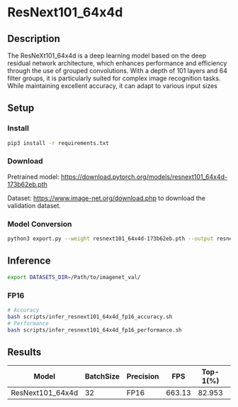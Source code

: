 # ResNext101_64x4d

## Description

The ResNeXt101_64x4d is a deep learning model based on the deep residual network architecture, which enhances performance and efficiency through the use of grouped convolutions. With a depth of 101 layers and 64 filter groups, it is particularly suited for complex image recognition tasks. While maintaining excellent accuracy, it can adapt to various input sizes

## Setup

### Install

```bash
pip3 install -r requirements.txt
```

### Download

Pretrained model: <https://download.pytorch.org/models/resnext101_64x4d-173b62eb.pth>

Dataset: <https://www.image-net.org/download.php> to download the validation dataset.

### Model Conversion

```bash
python3 export.py --weight resnext101_64x4d-173b62eb.pth --output resnext101_64x4d.onnx
```

## Inference

```bash
export DATASETS_DIR=/Path/to/imagenet_val/
```

### FP16

```bash
# Accuracy
bash scripts/infer_resnext101_64x4d_fp16_accuracy.sh
# Performance
bash scripts/infer_resnext101_64x4d_fp16_performance.sh
```

## Results

| Model            | BatchSize | Precision | FPS    | Top-1(%) | Top-5(%) |
| ---------------- | --------- | --------- | ------ | -------- | -------- |
| ResNext101_64x4d | 32        | FP16      | 663.13 | 82.953   | 96.221   |

